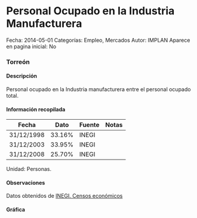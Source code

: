 Personal Ocupado en la Industria Manufacturera
=====

Fecha: 2014-05-01
Categorías: Empleo, Mercados
Autor: IMPLAN
Aparece en pagina inicial: No

### Torreón

#### Descripción

Personal ocupado en la Industria manufacturera entre el personal ocupado total.

<!-- break -->

#### Información recopilada

<table class="table table-hover table-bordered matriz">
  <thead>
    <tr><th>Fecha</th><th>Dato</th><th>Fuente</th><th>Notas</th></tr>
  </thead>
  <tbody>
    <tr><td class="centrado">31/12/1998</td><td class="derecha">33.16%</td><td>INEGI</td><td></td></tr>
    <tr><td class="centrado">31/12/2003</td><td class="derecha">33.95%</td><td>INEGI</td><td></td></tr>
    <tr><td class="centrado">31/12/2008</td><td class="derecha">25.70%</td><td>INEGI</td><td></td></tr>
  </tbody>
</table>

Unidad: Personas.

#### Observaciones

Datos obtenidos de [INEGI. Censos económicos](http://www3.inegi.org.mx/sistemas/saic/)

#### Gráfica

<div id="Morrisqacywozb" class="grafica"></div>
  <script>
  new Morris.Line({
    element: 'Morrisqacywozb',
    data: [
      { fecha: '1998-12-31', dato: 33.1600 },
      { fecha: '2003-12-31', dato: 33.9500 },
      { fecha: '2008-12-31', dato: 25.6975 }
    ],
    xkey: 'fecha',
    ykeys: ['dato'],
    labels: ['Dato'],
    lineColors: ['#FF5B02'],
    xLabelFormat: function(d) {
      return d.getDate()+'/'+(d.getMonth()+1)+'/'+d.getFullYear();
    },
    dateFormat: function (ts) {
      var d = new Date(ts);
      return d.getDate() + '/' + (d.getMonth() + 1) + '/' + d.getFullYear();
    }
  });
  </script>
